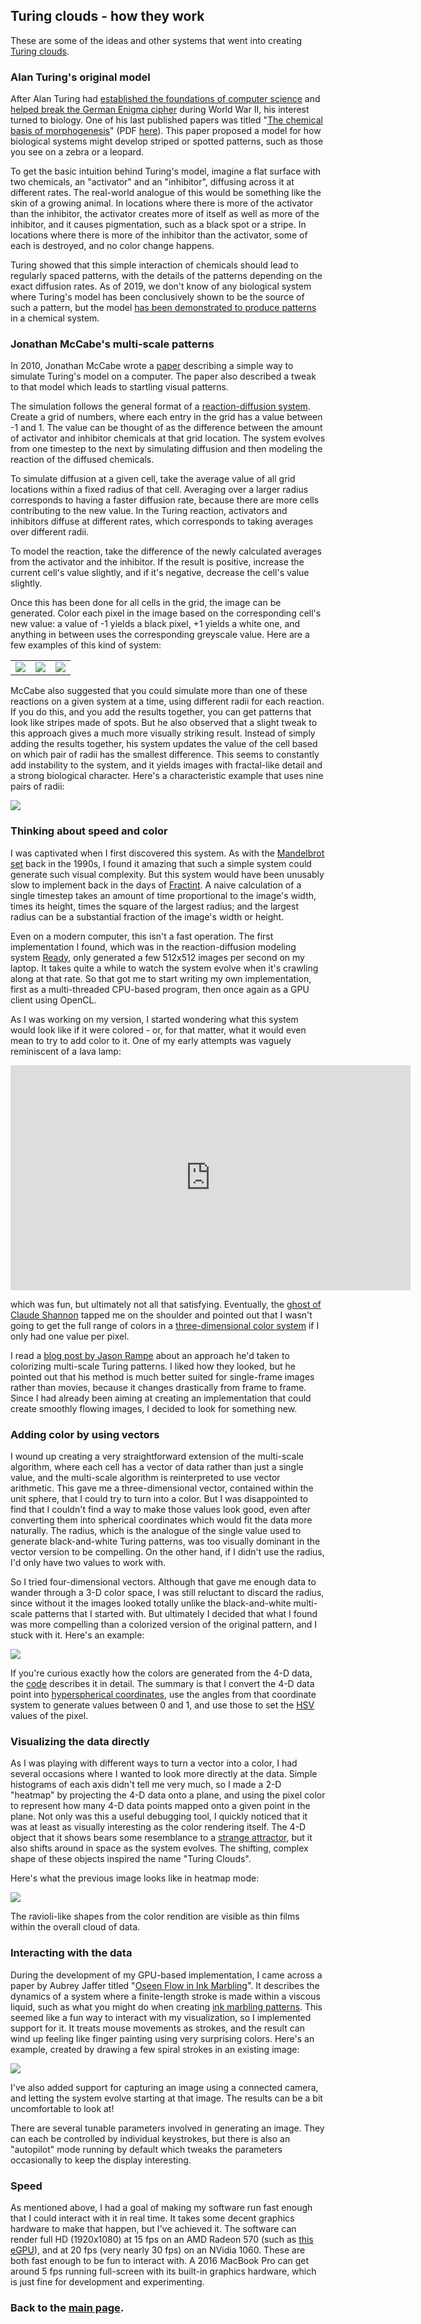 
## Turing clouds - how they work

These are some of the ideas and other systems that went into creating [Turing
clouds](.).

### Alan Turing's original model

After Alan Turing had [established the foundations of computer
science](https://en.wikipedia.org/wiki/Turing%27s_proof) and
[helped break the German Enigma
cipher](https://en.wikipedia.org/wiki/Cryptanalysis_of_the_Enigma) during
World War II, his interest turned to biology.  One of his last published
papers was titled "[The chemical basis of
morphogenesis](https://doi.org/10.1098/rstb.1952.0012)" (PDF
[here](http://www.dna.caltech.edu/courses/cs191/paperscs191/turing.pdf)).
This paper proposed a model for how biological systems might develop striped
or spotted patterns, such as those you see on a zebra or a leopard.

To get the basic intuition behind Turing's model, imagine a flat surface
with two chemicals, an "activator" and an "inhibitor", diffusing across it
at different rates.  The real-world analogue of this would be something
like the skin of a growing animal.  In locations where there is more of the
activator than the inhibitor, the activator creates more of itself as well
as more of the inhibitor, and it causes pigmentation, such as a black spot
or a stripe.  In locations where there is more of the inhibitor than the
activator, some of each is destroyed, and no color change happens.

Turing showed that this simple interaction of chemicals should lead to
regularly spaced patterns, with the details of the patterns depending on the
exact diffusion rates.  As of 2019, we don't know of any biological system
where Turing's model has been conclusively shown to be the source of such a
pattern, but the model [has been demonstrated to produce
patterns](https://www.ncbi.nlm.nih.gov/pubmed/10041855) in a chemical system.

### Jonathan McCabe's multi-scale patterns

In 2010, Jonathan McCabe wrote a
[paper](http://www.jonathanmccabe.com/Cyclic_Symmetric_Multi-Scale_Turing_Patterns.pdf)
describing a simple way to simulate Turing's model on a computer. The paper
also described a tweak to that model which leads to startling visual
patterns.

The simulation follows the general format of a [reaction-diffusion
system](https://en.wikipedia.org/wiki/Reaction%E2%80%93diffusion_system).
Create a grid of numbers, where each entry in the grid has a value between
-1 and 1.  The value can be thought of as the difference between the amount
of activator and inhibitor chemicals at that grid location.  The system
evolves from one timestep to the next by simulating diffusion and then
modeling the reaction of the diffused chemicals.

To simulate diffusion at a given cell, take the average value of all grid
locations within a fixed radius of that cell.  Averaging over a larger
radius corresponds to having a faster diffusion rate, because there are
more cells contributing to the new value.  In the Turing reaction,
activators and inhibitors diffuse at different rates, which corresponds to
taking averages over different radii.

To model the reaction, take the difference of the newly calculated
averages from the activator and the inhibitor.  If the result is positive,
increase the current cell's value slightly, and if it's negative, decrease
the cell's value slightly.

Once this has been done for all cells in the grid, the image can be
generated.  Color each pixel in the image based on the corresponding cell's
new value: a value of -1 yields a black pixel, +1 yields a white one, and
anything in between uses the corresponding greyscale value.  Here are a few
examples of this kind of system:

| | | |
|:---:|:---:|:---:|
| ![](images/intro/bw-2scale-1.png) | ![](images/intro/bw-2scale-2.png) | ![](images/intro/bw-2scale-3.png) |

McCabe also suggested that you could simulate more than one of these
reactions on a given system at a time, using different radii for each
reaction. If you do this, and you add the results together, you can get
patterns that look like stripes made of spots. But he also observed that
a slight tweak to this approach gives a much more visually striking result.
Instead of simply adding the results together, his system updates the value
of the cell based on which pair of radii has the smallest difference.  This
seems to constantly add instability to the system, and it yields images
with fractal-like detail and a strong biological character.  Here's a
characteristic example that uses nine pairs of radii:

![](images/intro/bw-multiscale.png#center)

### Thinking about speed and color

I was captivated when I first discovered this system.  As with the
[Mandelbrot set](https://en.wikipedia.org/wiki/Mandelbrot_set) back in the
1990s, I found it amazing that such a simple system could generate such
visual complexity.  But this system would have been unusably slow to
implement back in the days of
[Fractint](https://en.wikipedia.org/wiki/Fractint).  A naive calculation of
a single timestep takes an amount of time proportional to the image's
width, times its height, times the square of the largest radius; and the
largest radius can be a substantial fraction of the image's width or
height.

Even on a modern computer, this isn't a fast operation. The first
implementation I found, which was in the reaction-diffusion modeling system
[Ready](https://github.com/GollyGang/ready), only generated a few 512x512
images per second on my laptop. It takes quite a while to watch the system
evolve when it's crawling along at that rate. So that got me to start
writing my own implementation, first as a multi-threaded CPU-based program,
then once again as a GPU client using OpenCL.

As I was working on my version, I started wondering what this system would
look like if it were colored - or, for that matter, what it would even mean
to try to add color to it.  One of my early attempts was vaguely
reminiscent of a lava lamp:

<iframe src="https://player.vimeo.com/video/356914126" width="640" height="360" frameborder="0" allow="autoplay; fullscreen" allowfullscreen></iframe>

which was fun, but ultimately not all that satisfying.  Eventually, the
[ghost of Claude Shannon](https://en.wikipedia.org/wiki/Information_theory)
tapped me on the shoulder and pointed out that I wasn't going to get
the full range of colors in a [three-dimensional color
system](https://en.wikipedia.org/wiki/Munsell_color_system) if I only had
one value per pixel.

I read a [blog post by Jason
Rampe](https://softologyblog.wordpress.com/2016/11/17/more-experiments-with-coupled-cellular-automata/)
about an approach he'd taken to colorizing multi-scale Turing patterns. I
liked how they looked, but he pointed out that his method is much better
suited for single-frame images rather than movies, because it changes
drastically from frame to frame.  Since I had already been aiming at
creating an implementation that could create smoothly flowing images, I
decided to look for something new.

### Adding color by using vectors

I wound up creating a very straightforward extension of the multi-scale
algorithm, where each cell has a vector of data rather than just a single
value, and the multi-scale algorithm is reinterpreted to use vector
arithmetic.  This gave me a three-dimensional vector, contained within the
unit sphere, that I could try to turn into a color.  But I was disappointed
to find that I couldn't find a way to make those values look good, even
after converting them into spherical coordinates which would fit the data
more naturally.  The radius, which is the analogue of the single value used
to generate black-and-white Turing patterns, was too visually dominant in
the vector version to be compelling.  On the other hand, if I didn't use
the radius, I'd only have two values to work with.

So I tried four-dimensional vectors.  Although that gave me enough data to
wander through a 3-D color space, I was still reluctant to discard the
radius, since without it the images looked totally unlike the
black-and-white multi-scale patterns that I started with.  But ultimately I
decided that what I found was more compelling than a colorized version of
the original pattern, and I stuck with it.  Here's an example:

![](images/intro/color-render.png#center)

If you're curious exactly how the colors are generated from the 4-D data,
the [code](https://github.com/blakej11/turing-clouds/tc/render.cl)
describes it in detail. The summary is that I convert the 4-D data point
into [hyperspherical
coordinates](https://en.wikipedia.org/wiki/N-sphere#Spherical_coordinates),
use the angles from that coordinate system to generate values between 0 and
1, and use those to set the
[HSV](https://en.wikipedia.org/wiki/HSL_and_HSV) values of the pixel.

### Visualizing the data directly

As I was playing with different ways to turn a vector into a color, I had
several occasions where I wanted to look more directly at the data.  Simple
histograms of each axis didn't tell me very much, so I made a 2-D "heatmap"
by projecting the 4-D data onto a plane, and using the pixel color to
represent how many 4-D data points mapped onto a given point in the plane.
Not only was this a useful debugging tool, I quickly noticed that it was at
least as visually interesting as the color rendering itself.  The 4-D
object that it shows bears some resemblance to a [strange
attractor](https://en.wikipedia.org/wiki/Attractor), but it also shifts
around in space as the system evolves.  The shifting, complex shape of
these objects inspired the name "Turing Clouds".

Here's what the previous image looks like in heatmap mode:

![](images/intro/color-4d.png#center)

The ravioli-like shapes from the color rendition are visible as thin films
within the overall cloud of data.

### Interacting with the data

During the development of my GPU-based implementation, I came across a
paper by Aubrey Jaffer titled "[Oseen Flow in Ink
Marbling](https://arxiv.org/pdf/1702.02106v1.pdf)".  It describes the
dynamics of a system where a finite-length stroke is made within a viscous
liquid, such as what you might do when creating [ink marbling
patterns](https://en.wikipedia.org/wiki/Paper_marbling).  This seemed like
a fun way to interact with my visualization, so I implemented support for
it.  It treats mouse movements as strokes, and the result can wind up
feeling like finger painting using very surprising colors.  Here's an
example, created by drawing a few spiral strokes in an existing image:

![](images/50/stroke/0024517.png#center)

I've also added support for capturing an image using a connected camera,
and letting the system evolve starting at that image.  The results can be a
bit uncomfortable to look at!

There are several tunable parameters involved in generating an image.  They
can each be controlled by individual keystrokes, but there is also an
"autopilot" mode running by default which tweaks the parameters
occasionally to keep the display interesting.

### Speed

As mentioned above, I had a goal of making my software run fast enough that
I could interact with it in real time.  It takes some decent graphics
hardware to make that happen, but I've achieved it.  The software can
render full HD (1920x1080) at 15 fps on an AMD Radeon 570 (such as [this
eGPU](https://amazon.com/dp/B07SKC8HT7)), and at 20 fps (very nearly 30
fps) on an NVidia 1060.  These are both fast enough to be fun to interact
with.  A 2016 MacBook Pro can get around 5 fps running full-screen with its
built-in graphics hardware, which is just fine for development and
experimenting.

### Back to the [main page](.).
